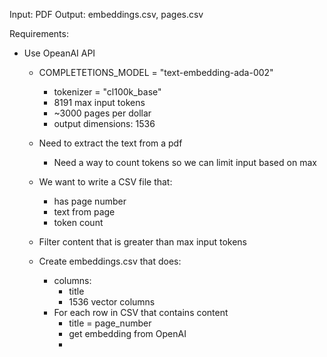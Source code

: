 Input: PDF
Output: embeddings.csv, pages.csv

Requirements:

- Use OpeanAI API

  - COMPLETETIONS_MODEL = "text-embedding-ada-002"
    - tokenizer = "cl100k_base"
    - 8191 max input tokens
    - ~3000 pages per dollar
    - output dimensions: 1536
  - Need to extract the text from a pdf
    - Need a way to count tokens so we can limit input based on max
  - We want to write a CSV file that:
    - has page number
    - text from page
    - token count
  - Filter content that is greater than max input tokens

  - Create embeddings.csv that does:
    - columns:
      - title
      - 1536 vector columns
    - For each row in CSV that contains content
      - title = page_number
      - get embedding from OpenAI
      -
